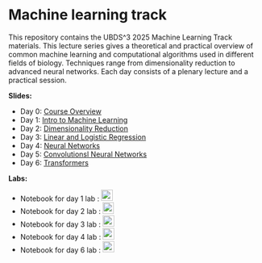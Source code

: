 <h1> Machine learning track </h1>
This repository contains the UBDS^3 2025 Machine Learning Track materials. This lecture series gives a theoretical and practical overview of common machine learning and computational algorithms used in different fields of biology. Techniques range from dimensionality reduction to advanced neural networks. Each day consists of a plenary lecture and a practical session. 

<b>Slides:</b>
<ul>
  <li> Day 0: <a href="https://github.com/UBDS-3/ML_projects/blob/main/2025/slides/00_course_info.pdf"> Course Overview </a></li>
  <li> Day 1: <a href="https://github.com/UBDS-3/ML_projects/blob/main/2025/slides/01_introduction_to_ML.pdf"> Intro to Machine Learning </a></li>
  <li> Day 2: <a href="https://github.com/UBDS-3/ML_projects/blob/main/2025/slides/02_dimensional_reduction.pdf"> Dimensionality Reduction </a></li>
  <li> Day 3: <a href="https://github.com/UBDS-3/ML_projects/blob/main/2025/slides/03_regressions.pdf"> Linear and Logistic Regression </a></li>
  <li> Day 4: <a href="https://github.com/UBDS-3/ML_projects/blob/main/2025/slides/04_neural_networks.pdf"> Neural Networks </a></li>
  <li> Day 5: <a href="https://github.com/UBDS-3/ML_projects/blob/main/2025/slides/05_convolutional_neural_networks.pdf"> Convolutionsl Neural Networks </a></li>
  <li> Day 6: <a href="https://github.com/UBDS-3/ML_projects/blob/main/2025/slides/06_transformers.pdf"> Transformers </a></li>
</ul>
  
<b>Labs:</b>
<ul>
  <li> Notebook for day 1 lab : <a href="https://colab.research.google.com/github/UBDS-3/ML_projects/blob/main/2025/00_introduction_to_numpy.ipynb"><img src="https://colab.research.google.com/assets/colab-badge.svg" height=22.5></a></li>

  <li> Notebook for day 2 lab : <a href="https://colab.research.google.com/github/UBDS-3/ML_projects/blob/main/2025/day-2-dimesionality-reduction-solutions.ipynb"><img src="https://colab.research.google.com/assets/colab-badge.svg" height=22.5></a></li>

  <li> Notebook for day 3 lab : <a href="https://gitlab.com/UBDS-3/ML_projects/-/blob/main/2025/day-3-logistic-regression.ipynb"><img src="https://colab.research.google.com/assets/colab-badge.svg" height=22.5></a></li>

  <li> Notebook for day 4 lab : <a href="https://colab.research.google.com/github/UBDS-3/ML_projects/blob/main/2025/Trees%20and%20NN%20day%205.ipynb"><img src="https://colab.research.google.com/assets/colab-badge.svg" height=22.5></a></li>

  <li> Notebook for day 6 lab : <a href="https://colab.research.google.com/github/UBDS-3/ML_projects/blob/main/2025/04_convolutional-neural-networks.ipynb"><img src="https://colab.research.google.com/assets/colab-badge.svg" height=22.5></a></li>
</ul>
